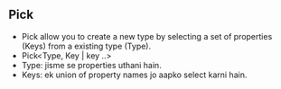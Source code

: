 ## Pick

- Pick allow you to create a new type by selecting a set of properties (Keys) from a existing type (Type).
- Pick<Type, Key | key ..>
- Type: jisme se properties uthani hain.
- Keys: ek union of property names jo aapko select karni hain.

